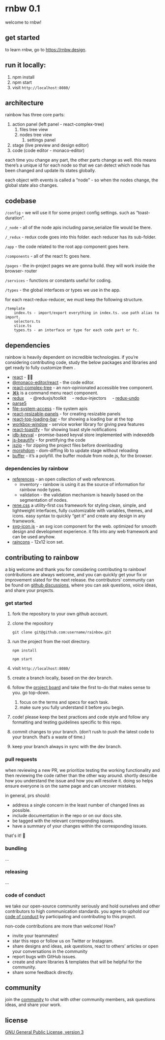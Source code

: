 # rnbw 0.1

welcome to rnbw!

## get started

to learn rnbw, go to https://rnbw.design.

## run it locally:
1. npm install
2. npm start
3. visit `http://localhost:8080/`

## architecture

rainbow has three core parts:
1. action panel (left panel - react-complex-tree)
    1. files tree view
    2. nodes tree view
        1. settings panel
2. stage (live preview and design editor)
3. code (code editor - monaco-editor)

each time you change any part, the other parts change as well. this means there’s a unique id for each node so that we can detect which node has been changed and update its states globally.

each object with events is called a “node” - so when the nodes change, the global state also changes.

## codebase
`/config` - we will use it for some project config settings. such as “toast-duration”.

`/_node` - all of the node apis including parse,serialize file would be there.

`/_redux` - redux code goes into this folder. each reducer has its sub-folder.

`/app` - the code related to the root app component goes here.

`/components` - all of the react fc goes here.

`/pages` - the in-project pages we are gonna build. they will work inside the browser- router

`/services` - functions or constants useful for coding.

`/types` - the global interfaces or types we use in the app.

for each react-redux-reducer, we must keep the following structure.

```
/template
	index.ts - import/export everything in index.ts. use path alias to import.
	selectors.ts
	slice.ts
	types.ts - an interface or type for each code part or fc.
```

## dependencies

rainbow is heavily dependent on incredible technologies. if you’re considering contributing code, study the below packages and libraries and get ready to fully customize them .

- [react](https://github.com/facebook/react) - 💁‍♂️
- [@monaco-editor/react](https://github.com/suren-atoyan/monaco-react) - the code editor.
- [react-complex-tree](https://github.com/lukasbach/react-complex-tree) - an non-opinionated accessible tree component.
- [⌘k](https://github.com/pacocoursey/cmdk) is a command menu react component.
- [redux](https://github.com/reduxjs/redux)
    - @reduxjs/toolkit
    - redux-injectors
    - [redux-undo](https://github.com/omnidan/redux-undo)
- [parse5](https://github.com/inikulin/parse5)
- [file-system-access](https://www.npmjs.com/package/file-system-access) - file system apis
- [react-resizable-panels](https://github.com/bvaughn/react-resizable-panels) - for creating resizable panels
- [react-top-loading-bar](https://github.com/klendi/react-top-loading-bar) - for showing a loading bar at the top
- [workbox-window](https://developer.chrome.com/docs/workbox/) - service worker library for giving pwa features
- [react-toastify](https://www.npmjs.com/package/react-toastify) - for showing toast style notifications
- [idb-keyval](https://www.npmjs.com/package/idb-keyval) - promise-based keyval store implemented with indexeddb
- [js-beautify](https://www.npmjs.com/package/js-beautify) - for prettifying the code
- [jszip](https://stuk.github.io/jszip/) - for zipping the project files before downloading
- [morphdom](https://github.com/patrick-steele-idem/morphdom) - dom-diffing lib to update stage without reloading
- [buffer](https://www.npmjs.com/package/buffer) - it’s a polyfill. the buffer module from node.js, for the browser.

### dependencies by rainbow

- [references](https://github.com/rnbwdev/references) - an open collection of web references.
    - inventory - rainbow is using it as the source of information for rainbow node types.
    - validation - the validation mechanism is heavily based on the segmentation of nodes.
- [rene.css](https://github.com/rnbwdev/rene.css) a utility-first css framework for styling clean, simple, and lightweight interfaces, fully customizable with variables, themes, and icons. easy syntax to quickly “get it” and create any design in any framework.
- [svg-icon.js](https://github.com/rnbwdev/svg-icon.js) - an svg icon component for the web. optimized for smooth design and development experience. it fits into any web framework and can be used anyhow.
- [raincons](https://github.com/rnbwdev/raincons) - 12x12 icon set.

## contributing to rainbow

a big welcome and thank you for considering contributing to rainbow!
contributions are always welcome, and you can quickly get your fix or improvement slated for the next release.
the contributors’ community can be found on [github discussions](), where you can ask questions, voice ideas, and share your projects.


### get started

1. fork the repository to your own github account.
2. clone the repository
    
    ```
    git clone git@github.com:username/rainbow.git
    ```
    
3. run the project from the root directory.
    
    ```
    npm install
    ```
    
    ```
    npm start
    ```
    
4. visit `http://localhost:8080/`
5. create a branch locally, based on the dev branch.
7. follow the [project board](https://github.com/orgs/rnbwdev/projects/4/views/1) and take the first to-do that makes sense to you. go top-down.
    1. focus on the terms and specs for each task.
    2. make sure you fully understand it before you begin.
8. code! please keep the best practices and code style and follow any formatting and testing guidelines specific to this repo.
9. commit changes to your branch. (don’t rush to push the latest code to your branch. that’s a waste of time.)
10. keep your branch always in sync with the dev branch.

### pull requests
when reviewing a new PR, we prioritize testing the working functionality and then reviewing the code rather than the other way around.
shortly describe how you understand the issue and how you will resolve it. doing so helps ensure everyone is on the same page and can uncover mistakes.

in general, prs should:

- address a single concern in the least number of changed lines as possible.
- include documentation in the repo or on our docs site.
- be tagged with the relevant corresponding issues.
- have a summary of your changes within the corresponding issues.

that's it! 🎉

### bundling

…

### releasing

…

### code of conduct

we take our open-source community seriously and hold ourselves and other contributors to high communication standards. you agree to uphold our [code of conduct](https://github.com/relateapp/rene.css/blob/main/code_of_conduct.md) by participating and contributing to this project.


non-code contributions are more than welcome! How?

- invite your teammates!
- star this repo or follow us on Twitter or Instagram.
- share designs and ideas, ask questions, react to others’ articles or open your conversations in the community
- report bugs with GitHub issues.
- create and share libraries & templates that will be helpful for the community.
- share some feedback directly.

## community

join the [community](https://github.com/orgs/rnbwdev/discussions) to chat with other community members, ask questions ideas, and share your work.

## license
[GNU General Public License, version 3](https://www.gnu.org/licenses/gpl-3.0.en.html)
